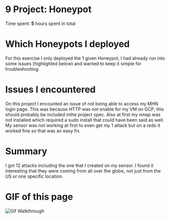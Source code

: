 # 9 Project: Honeypot

Time spent: **5** hours spent in total

# Which Honeypots I deployed

For this exercise I only deployed the 1 given Honeypot, I had already run into some issues (highlighted below) and wanted to keep it simple for troubleshooting.

# Issues I encountered

On this project I encounted an issue of not being able to access my MHN login page. This was because HTTP was not enable for my VM on GCP, this should probably be included inthe project spec. Also at first my nmap was not installed which required a sudo install that could have been said as well. My sensor was not working at first to even get my 1 attack but on a redo it worked fine so that was an easy fix. 
# Summary 

I got 12 attacks including the one that I created on my sensor. I found it interesting that they were coming from all over the globe, not just from the US or one specific location. 

# GIF of this page 
<img src='https://i.imgur.com/pG3DILe.gif' title='Gif Walkthrough' width='' alt='Gif Walkthrough' />
